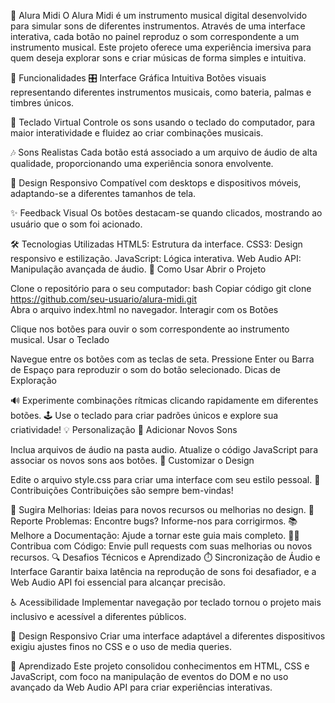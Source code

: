 🎵 Alura Midi
O Alura Midi é um instrumento musical digital desenvolvido para simular sons de diferentes instrumentos. Através de uma interface interativa, cada botão no painel reproduz o som correspondente a um instrumento musical. Este projeto oferece uma experiência imersiva para quem deseja explorar sons e criar músicas de forma simples e intuitiva.

🚀 Funcionalidades
🎛️ Interface Gráfica Intuitiva
Botões visuais representando diferentes instrumentos musicais, como bateria, palmas e timbres únicos.

🎹 Teclado Virtual
Controle os sons usando o teclado do computador, para maior interatividade e fluidez ao criar combinações musicais.

🎶 Sons Realistas
Cada botão está associado a um arquivo de áudio de alta qualidade, proporcionando uma experiência sonora envolvente.

📱 Design Responsivo
Compatível com desktops e dispositivos móveis, adaptando-se a diferentes tamanhos de tela.

✨ Feedback Visual
Os botões destacam-se quando clicados, mostrando ao usuário que o som foi acionado.

🛠️ Tecnologias Utilizadas
HTML5: Estrutura da interface.
CSS3: Design responsivo e estilização.
JavaScript: Lógica interativa.
Web Audio API: Manipulação avançada de áudio.
🎯 Como Usar
Abrir o Projeto

Clone o repositório para o seu computador:
bash
Copiar código
git clone https://github.com/seu-usuario/alura-midi.git  
Abra o arquivo index.html no navegador.
Interagir com os Botões

Clique nos botões para ouvir o som correspondente ao instrumento musical.
Usar o Teclado

Navegue entre os botões com as teclas de seta.
Pressione Enter ou Barra de Espaço para reproduzir o som do botão selecionado.
Dicas de Exploração

🔊 Experimente combinações rítmicas clicando rapidamente em diferentes botões.
🕹️ Use o teclado para criar padrões únicos e explore sua criatividade!
💡 Personalização
🎵 Adicionar Novos Sons

Inclua arquivos de áudio na pasta audio.
Atualize o código JavaScript para associar os novos sons aos botões.
🎨 Customizar o Design

Edite o arquivo style.css para criar uma interface com seu estilo pessoal.
💬 Contribuições
Contribuições são sempre bem-vindas!

🤔 Sugira Melhorias: Ideias para novos recursos ou melhorias no design.
🐛 Reporte Problemas: Encontre bugs? Informe-nos para corrigirmos.
📚 Melhore a Documentação: Ajude a tornar este guia mais completo.
👨‍💻 Contribua com Código: Envie pull requests com suas melhorias ou novos recursos.
🔍 Desafios Técnicos e Aprendizado
⏱️ Sincronização de Áudio e Interface
Garantir baixa latência na reprodução de sons foi desafiador, e a Web Audio API foi essencial para alcançar precisão.

♿ Acessibilidade
Implementar navegação por teclado tornou o projeto mais inclusivo e acessível a diferentes públicos.

📱 Design Responsivo
Criar uma interface adaptável a diferentes dispositivos exigiu ajustes finos no CSS e o uso de media queries.

📘 Aprendizado
Este projeto consolidou conhecimentos em HTML, CSS e JavaScript, com foco na manipulação de eventos do DOM e no uso avançado da Web Audio API para criar experiências interativas.
